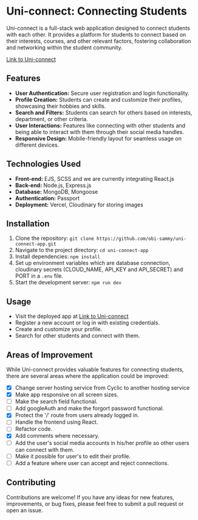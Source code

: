 # Uni-connect: Connecting Students

Uni-connect is a full-stack web application designed to connect students with each other. It provides a platform for students to connect based on their interests, courses, and other relevant factors, fostering collaboration and networking within the student community.

[Link to Uni-connect](https://uni-connect-app.vercel.app/)


## Features

- **User Authentication:** Secure user registration and login functionality.
- **Profile Creation:** Students can create and customize their profiles, showcasing their hobbies and skills.
- **Search and Filters:** Students can search for others based on interests, department, or other criteria.
- **User Interactions:** Features like connecting with other students and being able to interact with them through their social media handles.
- **Responsive Design:** Mobile-friendly layout for seamless usage on different devices.

## Technologies Used

- **Front-end:** EJS, SCSS and we are currently integrating React.js
- **Back-end:** Node.js, Express.js
- **Database:** MongoDB, Mongoose
- **Authentication:** Passport
- **Deployment:** Vercel, Cloudinary for storing images

## Installation

1. Clone the repository: `git clone https://github.com/obi-sammy/uni-connect-app.git`
2. Navigate to the project directory: `cd uni-connect-app`
3. Install dependencies: `npm install`
4. Set up environment variables which are database connection, cloudinary secrets (CLOUD_NAME, API_KEY and API_SECRET) and PORT in a `.env` file.
5. Start the development server: `npm run dev`

## Usage

- Visit the deployed app at [Link to Uni-connect](https://uni-connect-app.vercel.app/)
- Register a new account or log in with existing credentials.
- Create and customize your profile.
- Search for other students and connect with them.

## Areas of Improvement

While Uni-connect provides valuable features for connecting students, there are several areas where the application could be improved:

- [x] Change server hosting service from Cyclic to another hosting service
- [x] Make app responsive on all screen sizes.
- [ ] Make the search field functional.
- [ ] Add googleAuth and make the forgort password functional.
- [x] Protect the '/' route from users already logged in.
- [ ] Handle the frontend using React.
- [ ] Refactor code.
- [x] Add comments where necessary.
- [ ] Add the user's social media accounts in his/her profile so other users can connect with them.
- [ ] Make it possible for user's to edit their profile.
- [ ] Add a feature where user can accept and reject connections.
## Contributing

Contributions are welcome! If you have any ideas for new features, improvements, or bug fixes, please feel free to submit a pull request or open an issue.
